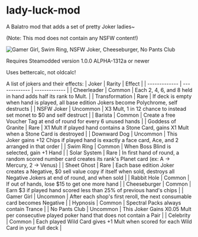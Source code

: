# lady-luck-mod
 A Balatro mod that adds a set of pretty Joker ladies~

 (Note: This mod does not contain any NSFW content!)

![Gamer Girl, Swim Ring, NSFW Joker, Cheeseburger, No Pants Club](https://media.discordapp.net/attachments/928010953549824100/1328042296960352276/image.png?ex=67854345&is=6783f1c5&hm=dba7093a295ff7c5521caa38cffd6ed2db652f35b0f8396e3052bc31b9183a45&=&format=webp&quality=lossless&width=605&height=209)
 
 Requires Steamodded version 1.0.0 ALPHA-1312a or newer
 
 Uses bettercalc, not oldcalc!

 A list of jokers and their effects:
| Joker  | Rarity | Effect |
| ------------- | ------------- | ------------- |
| Cheerleader  | Common | Each 2, 4, 6, and 8 held in hand adds half its rank to Mult.  |
| Transformation  | Rare | If deck is empty when hand is played, all base edition Jokers become Polychrome, self destructs  |
| NSFW Joker | Uncommon | X3 Mult, 1 in 12 chance to instead set monet to $0 and self destruct |
| Barista | Common | Create a free Voucher Tag at end of round for every 6 unused hands |
| Goddess of Granite | Rare | X1 Mult if played hand contains a Stone Card, gains X1 Mult when a Stone Card is destroyed |
| Downward Dog | Uncommon | This Joker gains +12 Chips if played hand is exactly a face card, Ace, and 2 arranged in that order |
| Swim Ring | Common | When Boss Blind is selected, gain +1 Hand |
| Solar System | Rare | In first hand of round, a random scored number card creates its rank's Planet card (ex: A -> Mercury, 2 -> Venus) |
| Sheet Ghost | Rare | Each base edition Joker creates a Negative, $0 sell value copy if itself when sold, destroys all Negative Jokers at end of round, and when sold |
| Rabbit Hole | Common | If out of hands, lose $15 to get one more hand |
| Cheeseburger | Common | Earn $3 if played hand scored less than 25% of previous hand's chips |
| Gamer Girl | Uncommon | After each shop's first reroll, the next consumable card becomes Negative |
| Hypnosis | Common | Spectral Packs always contain Trance |
| No Pants Club | Uncommon | This Joker Gains X0.05 Mult per consecutive played poker hand that does not contain a Pair |
| Celebrity | Common | Each played Wild Card gives +1 Mult when scored for each Wild Card in your full deck |
